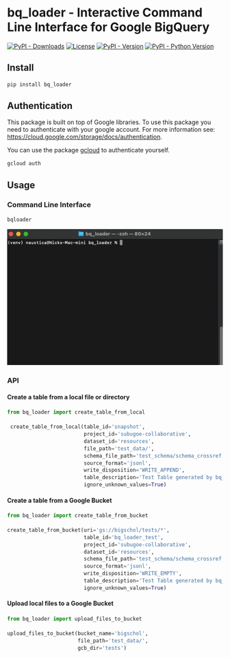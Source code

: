 # bq_loader - Interactive Command Line Interface for Google BigQuery

[![PyPI - Downloads](https://img.shields.io/pypi/dm/bq_loader)](https://pypi.org/project/bq_loader/)
[![License](https://img.shields.io/github/license/naustica/bq_loader)](https://github.com/naustica/bq_loader/blob/master/LICENSE.txt)
[![PyPI - Version](https://img.shields.io/pypi/v/bq_loader)](https://pypi.org/project/bq_loader/)
[![PyPI - Python Version](https://img.shields.io/pypi/pyversions/bq_loader)](https://pypi.org/project/bq_loader/)

## Install

```bash
pip install bq_loader
```

## Authentication

This package is built on top of Google libraries. To use this package you need to authenticate with your google account. For more information see: https://cloud.google.com/storage/docs/authentication.

You can use the package [gcloud](https://pypi.org/project/gcloud/) to authenticate yourself.

```bash
gcloud auth
```

## Usage

### Command Line Interface

```bash
bqloader
```

![Demo](https://raw.githubusercontent.com/naustica/bq_loader/master/media/demo.gif)

### API

#### Create a table from a local file or directory

```python
from bq_loader import create_table_from_local

 create_table_from_local(table_id='snapshot',
                         project_id='subugoe-collaborative',
                         dataset_id='resources',
                         file_path='test_data/',
                         schema_file_path='test_schema/schema_crossref.json',
                         source_format='jsonl',
                         write_disposition='WRITE_APPEND',
                         table_description='Test Table generated by bq_loader',
                         ignore_unknown_values=True)
```

#### Create a table from a Google Bucket

```python
from bq_loader import create_table_from_bucket

create_table_from_bucket(uri='gs://bigschol/tests/*',
                         table_id='bq_loader_test',
                         project_id='subugoe-collaborative',
                         dataset_id='resources',
                         schema_file_path='test_schema/schema_crossref.json',
                         source_format='jsonl',
                         write_disposition='WRITE_EMPTY',
                         table_description='Test Table generated by bq_loader',
                         ignore_unknown_values=True)
```

#### Upload local files to a Google Bucket

```python
from bq_loader import upload_files_to_bucket

upload_files_to_bucket(bucket_name='bigschol',
                       file_path='test_data/',
                       gcb_dir='tests')
```
